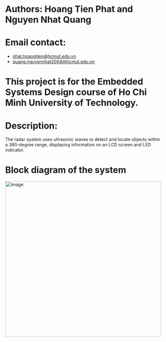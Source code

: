 # Authors: Hoang Tien Phat and Nguyen Nhat Quang
# Email contact: 
- phat.hoangtien@hcmut.edu.vn
- quang.nguyennhat2004@hcmut.edu.vn
# This project is for the Embedded Systems Design course of Ho Chi Minh University of Technology.
# Description:
The radar system uses ultrasonic waves to detect and locate objects within a 360-degree range, displaying information on an LCD screen and LED indicator.
# Block diagram of the system
<img width="500" height="500" alt="image" src="https://github.com/user-attachments/assets/b0a16ac5-8e33-4021-9a3c-6d83e8fb2015" />
